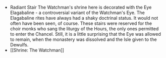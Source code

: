 - Radiant Stair
  The Watchman's shrine here is decorated with the Eye Elagabaline - a controversial variant of the Watchman's Eye. The Elagabaline rites have always had a shaky doctrinal status. It would not often have been seen, of course. These stairs were reserved for the choir monks who sang the liturgy of the Hours, the only ones permitted to enter the Chancel. Still, it is a little surprising that the Eye was allowed to remain, when the monastery was dissolved and the Isle given to the Dewulfs.
- [[Shrine: The Watchman]]